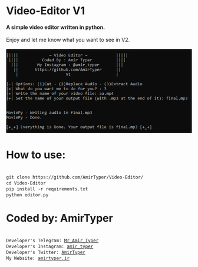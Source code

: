 # Video-Editor V1
<b> A simple video editor written in python.</b>
<br />
<br />
Enjoy and let me know what you want to see in V2.
<br />
<br />
<img src="img.png" />
<br />

# How to use:
<pre><code>
git clone https://github.com/AmirTyper/Video-Editor/
cd Video-Editor
pip install -r requirements.txt
python editor.py
</code></pre>

# Coded by: AmirTyper
<pre><code>
Developer's Telegram: <a href="https://t.me/Mr_Amir_Typer">Mr_Amir_Typer</a>
Developer's Instagram: <a href="https://instagram.com/amir_typer">amir_typer</a>
Developer's Twitter: <a href="https://twitter.com/AmirTyper">AmirTyper</a>
My Website: <a href="https://amirtyper.ir">amirtyper.ir</a>
</code></pre>
